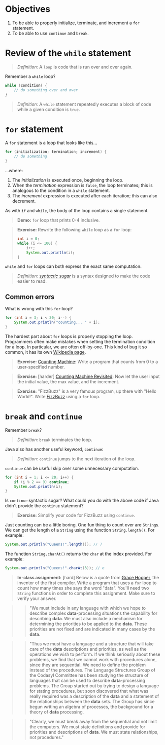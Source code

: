 Objectives
=

1. To be able to properly initialize, terminate, and increment a `for` statement.
2. To be able to use `continue` and `break`.

Review of the `while` statement
=

> *Definition:* A `loop` is code that is run over and over again.

Remember a `while` loop?

```java
while (condition) {
    // do something over and over
}
```

> *Definition:* A `while` statement repeatedly executes a block of code while a given condition is `true`.

`for` statement
=
A `for` statement is a loop that looks like this...
 
```java
for (initialization; termination; increment) {
    // do something
}
```

...where:

1. The *initialization* is executed once, beginning the loop.
2. When the *termination* expression is `false`, the loop terminates; this is analogous to the condition in a `while` statement.
3. The *increment* expression is executed after each iteration; this can also decrement.

As with `if` and `while`, the body of the loop contains a single statement.

> **Demo:** `for` loop that prints 0-4 inclusive.

> **Exercise:** Rewrite the following `while` loop as a `for` loop:
> ```java
> int i = 0;
> while (i <= 100) {
>     i++;
>     System.out.println(i);
> }
> ```

`while` and `for` loops can both express the exact same computation.

> *Definition:* *[syntactic sugar](http://en.wikipedia.org/wiki/Syntactic_sugar)* is a syntax designed to make the code easier to read.

Common errors
-

What is wrong with this `for` loop?

```java
for (int i = 3; i < 30; i--) {
    System.out.println("counting... " + i);
}
```

The hardest part about `for` loops is properly stopping the loop. Programmers often make mistakes when setting the termination condition for a loop. In particular, we are often off-by-one. This kind of bug it so common, it has its own [Wikipedia page](http://en.wikipedia.org/wiki/Off-by-one_error).

> **Exercise:** [Counting Machine](http://programmingbydoing.com/a/counting-machine.html): Write a program that counts from 0 to a user-specified number.

> **Exercise:** [harder] [Counting Machine Revisited](http://programmingbydoing.com/a/counting-machine-revisited.html): Now let the user input the initial value, the max value, and the increment.

> **Exercise:** "FizzBuzz" is a very famous program, up there with "Hello World!". Write [FizzBuzz](http://programmingbydoing.com/a/fizzbuzz.html) using a `for` loop.

`break` and `continue`
=

Remember `break`?

> *Definition:* `break` terminates the loop.

Java also has another useful keyword, `continue`:

> *Definition:* `continue` jumps to the next iteration of the loop.

`continue` can be useful skip over some unnecessary computation.

```java
for (int i = 1; i <= 20; i++) {
    if (i % 2 == 0) continue;
    System.out.println(i);
}
```

Is `continue` syntactic sugar? What could you do with the above code if Java didn't provide the `continue` statement?

> **Exercise:** Simplify your code for FizzBuzz using `continue`.

Just counting can be a little boring. One fun thing to count over are `String`s. We can get the length of a `String` using the function `String.length()`. For example:

```java
System.out.println("Queens!".length()); // 7
```

The function `String.charAt()` returns the `char` at the index provided. For example:

```java
System.out.println("Queens!".charAt(3)); // e
```

> **In-class assignment:** [hard] Below is a quote from [Grace Hopper](http://en.wikipedia.org/wiki/Grace_Hopper), the inventor of the first compiler. Write a program that uses a `for` loop to count how many times she says the word "data". You'll need two `String` functions in order to complete this assignment. Make sure to verify your answer.

> > "We must include in any language with which we hope to describe complex **data**-processing situations the capability for describing **data**. We must also include a mechanism for determining the priorities to be applied to the **data**. These priorities are not fixed and are indicated in many cases by the **data**.

> > "Thus we must have a language and a structure that will take care of the **data** descriptions and priorities, as well as the operations we wish to perform. If we think seriously about these problems, we find that we cannot work with procedures alone, since they are sequential. We need to define the problem instead of the procedures. The Language Structures Group of the Codasyl Committee has been studying the structure of languages that can be used to describe **data**-processing problems. The Group started out by trying to design a language for stating procedures, but soon discovered that what was really required was a description of the **data** and a statement of the relationships between the **data** sets. The Group has since begun writing an algebra of processes, the background for a theory of **data** processing.

> > "Clearly, we must break away from the sequential and not limit the computers. We must state definitions and provide for priorities and descriptions of **data**. We must state relationships, not procedures."
